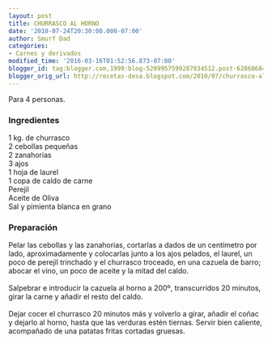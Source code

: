 ```yaml
---
layout: post
title: CHURRASCO AL HORNO
date: '2010-07-24T20:30:00.000-07:00'
author: Smurf Dad
categories:
- Carnes y derivados
modified_time: '2016-03-16T01:52:56.873-07:00'
blogger_id: tag:blogger.com,1999:blog-5299957599287034512.post-6286868450090055391
blogger_orig_url: http://recetas-desa.blogspot.com/2010/07/churrasco-al-horno.html
---
```


Para 4 personas.<br><h3>Ingredientes</h3><p>1 kg. de churrasco<br/>2 cebollas peque&ntilde;as<br/>2 zanahorias<br/>3 ajos<br/>1 hoja de laurel<br/>1 copa de caldo de carne<br/>Perejil<br/>Aceite de Oliva<br/>Sal y pimienta blanca en grano</p><h3>Preparaci&oacute;n</h3><p>Pelar las cebollas y las zanahorias, cortarlas a dados de un cent&iacute;metro por lado, aproximadamente y colocarlas junto a los ajos pelados, el laurel, un poco de perejil trinchado y el churrasco troceado, en una cazuela de barro; abocar el vino, un poco de aceite y la mitad del caldo.<br/><br/>Salpebrar e introducir la cazuela al horno a 200&ordm;, transcurridos 20 minutos, girar la carne y a&ntilde;adir el resto del caldo.<br/><br/>Dejar cocer el churrasco 20 minutos m&aacute;s y volverlo a girar, a&ntilde;adir el co&ntilde;ac y dejarlo al horno, hasta que las verduras est&eacute;n tiernas. Servir bien caliente, acompa&ntilde;ado de una patatas fritas cortadas gruesas.</p>